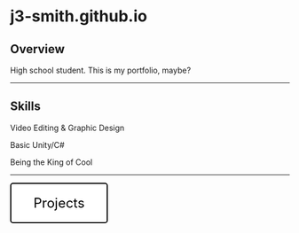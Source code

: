 # j3-smith.github.io

## Overview

High school student. This is my portfolio, maybe?

<hr/> <!-- Horizontal Line as a separator -->

## Skills

Video Editing & Graphic Design

Basic Unity/C#

Being the King of Cool

<hr/> <!-- Horizontal Line as a separator -->

<a href="/path/to/another/page.html" class="button">Projects</a>

<style>
    .button {
        display: inline-block;
        padding: 20px 40px;
        text-align: center;
        text-decoration: none;
        color: black;
        background-color: white;
        border: 2px solid black;
        border-radius: 5px;
        font-size: 24px;
        transition: transform 0.3s, color 0.3s, background-color 0.3s;
    }

    .button:hover {
        transform: scale(1.1);
        background-color: black;
        color: white;
    }
</style>
